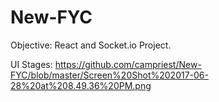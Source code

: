 # New-FYC
Objective: React and Socket.io Project. 


UI Stages:
https://github.com/campriest/New-FYC/blob/master/Screen%20Shot%202017-06-28%20at%208.49.36%20PM.png
